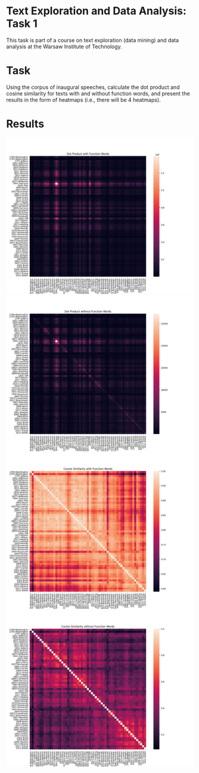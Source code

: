 # Text Exploration and Data Analysis: Task 1

This task is part of a course on text exploration (data mining) and data analysis at the Warsaw Institute of Technology. 

# Task 

Using the corpus of inaugural speeches, calculate the dot product and cosine similarity for texts with and without function words, and present the results in the form of heatmaps (i.e., there will be 4 heatmaps).

# Results

![dot product with function words](plots/Dot_Product_with_Function_Words.png)
![dot product without function words](plots/Dot_Product_without_Function_Words.png)
![cosine similarity with function words](plots/Cosine_Similarity_with_Function_Words.png)
![cosine similarity without function words](plots/Cosine_Similarity_without_Function_Words.png)